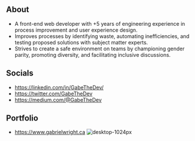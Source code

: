 About
-------------------------------
- A front-end web developer with +5 years of engineering experience in process improvement and user experience design. 
- Improves processes by identifying waste, automating inefficiencies, and testing proposed solutions with subject matter experts. 
- Strives to create a safe environment on teams by championing gender parity, promoting diversity, and facilitating inclusive discussions. 

Socials
-------------------------------
- https://linkedin.com/in/GabeTheDev/
- https://twitter.com/GabeTheDev
- https://medium.com/@GabeTheDev

Portfolio
-------------------------------
- https://www.gabrielwright.ca
![desktop-1024px](https://user-images.githubusercontent.com/52660296/169583705-10e98c1d-1a66-482c-86d8-381de1d6f2b0.png)




<!---
gabrielwright1/gabrielwright1 is a ✨ special ✨ repository because its `README.md` (this file) appears on your GitHub profile.
You can click the Preview link to take a look at your changes.
--->
